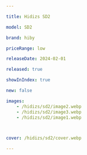 ```yaml
---

title: Hidizs SD2

model: SD2

brand: hiby

priceRange: low

releaseDate: 2024-02-01

released: true

showInIndex: true

new: false

images: 
    - /hidizs/sd2/image2.webp
    - /hidizs/sd2/image3.webp
    - /hidizs/sd2/image1.webp



cover: /hidizs/sd2/cover.webp

---
```

